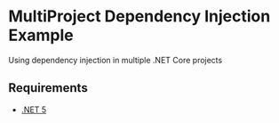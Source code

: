 # MultiProject Dependency Injection Example
Using dependency injection in multiple .NET Core projects

## Requirements
- [.NET 5](https://dotnet.microsoft.com/download/dotnet/)
